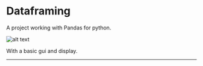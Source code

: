 # Dataframing

A project working with Pandas for python.

![alt text](https://miro.medium.com/max/2550/1*6d5dw6dPhy4vBp2vRW6uzw.png)

With a basic gui and display.

-----------------------------------------------------------------------------------------------------------
